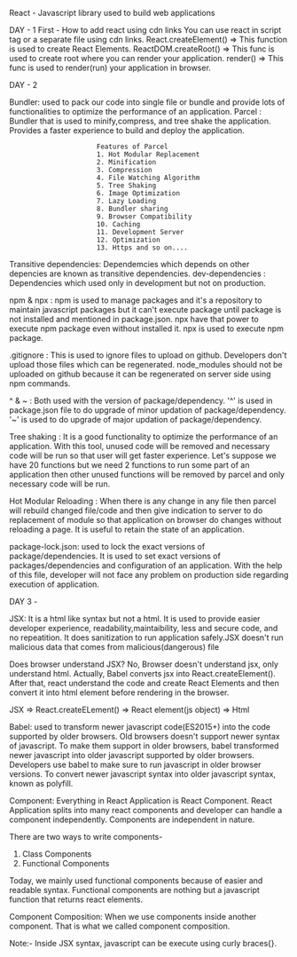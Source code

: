 React - Javascript library used to build web applications

DAY - 1
First - How to add react using cdn links
You can use react in script tag or a separate file using cdn links.
React.createElement() => This function is used to create React Elements.
ReactDOM.createRoot() => This func is used to create root where you can render your application.
render() => This func is used to render(run) your application in browser.

DAY - 2

Bundler: used to pack our code into single file or bundle and provide lots of functionalities to optimize the performance of an application.
Parcel : Bundler that is used to minify,compress, and tree shake the application. Provides a faster experience to build and deploy the application.

                          Features of Parcel
                          1. Hot Modular Replacement
                          2. Minification
                          3. Compression
                          4. File Watching Algorithm
                          5. Tree Shaking
                          6. Image Optimization
                          7. Lazy Loading
                          8. Bundler sharing
                          9. Browser Compatibility
                          10. Caching
                          11. Development Server
                          12. Optimization
                          13. Https and so on....

Transitive dependencies: Dependemcies which depends on other depencies are known as transitive dependencies.
dev-dependencies : Dependencies which used only in development but not on production.

npm & npx : npm is used to manage packages and it's a repository to maintain javascript packages but it can't execute package until package is not installed and mentioned in package.json.
npx have that power to execute npm package even without installed it. npx is used to execute npm package.

.gitignore : This is used to ignore files to upload on github. Developers don't upload those files which can be regenerated. node_modules should not be uploaded on github because it can be regenerated on server side using npm commands.

^ & ~ : Both used with the version of package/dependency. '^' is used in package.json file to do upgrade of minor updation of package/dependency. '~' is used to do upgrade of major updation of package/dependency.

Tree shaking : It is a good functionality to optimize the performance of an application. With this tool, unused code will be removed and necessary code will be run so that user will get faster experience. Let's suppose we have 20 functions but we need 2 functions to run some part of an application then other unused functions will be removed by parcel and only necessary code will be run.

Hot Modular Reloading : When there is any change in any file then parcel will rebuild changed file/code and then give indication to server to do replacement of module so that application on browser do changes without reloading a page. It is useful to retain the state of an application.

package-lock.json: used to lock the exact versions of package/dependencies. It is used to set exact versions of packages/dependencies and configuration of an application. With the help of this file, developer will not face any problem on production side regarding execution of application.

DAY 3 -

JSX: It is a html like syntax but not a html. It is used to provide easier developer experience, readability,maintaibility, less and secure code, and no repeatition. It does sanitization to run application safely.JSX doesn't run malicious data that comes from malicious(dangerous) file

Does browser understand JSX?
No, Browser doesn't understand jsx, only understand html.
Actually, Babel converts jsx into React.createElement(). After that, react understand the code and create React Elements and then convert it into html element before rendering in the browser.

JSX => React.createELement() => React element(js object) => Html

Babel: used to transform newer javascript code(ES2015+) into the code supported by older browsers. Old browsers doesn't support newer syntax of javascript. To make them support in older browsers, babel transformed newer javascript into older javascript supported by older browsers. Developers use babel to make sure to run javascript in older browser versions.
To convert newer javascript syntax into older javascript syntax, known as polyfill.

Component: Everything in React Application is React Component. React Application splits into many react components and developer can handle a component independently. Components are independent in nature.

There are two ways to write components-

1. Class Components
2. Functional Components

Today, we mainly used functional components because of easier and readable syntax. Functional components are nothing but a javascript function that returns react elements.

Component Composition: When we use components inside another component. That is what we called component composition.

Note:- Inside JSX syntax, javascript can be execute using curly braces{}.
